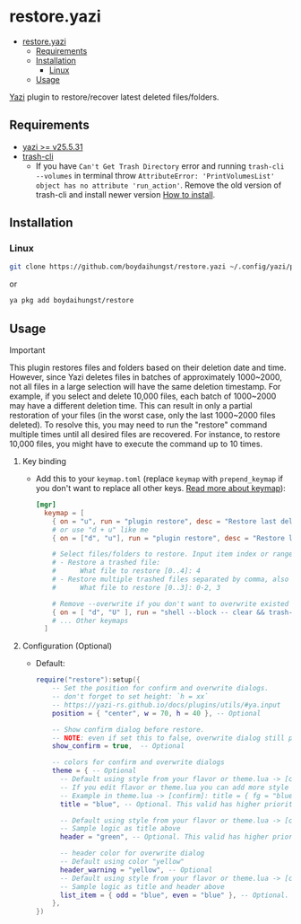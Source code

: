 # restore.yazi

<!--toc:start-->

- [restore.yazi](#restoreyazi)
  - [Requirements](#requirements)
  - [Installation](#installation)
    - [Linux](#linux)
  - [Usage](#usage)
  <!--toc:end-->

[Yazi](https://github.com/sxyazi/yazi) plugin to restore/recover latest deleted files/folders.

## Requirements

- [yazi >= v25.5.31](https://github.com/sxyazi/yazi)
- [trash-cli](https://github.com/andreafrancia/trash-cli)
  - If you have `Can't Get Trash Directory` error and running `trash-cli --volumes`
    in terminal throw `AttributeError: 'PrintVolumesList' object has no attribute 'run_action'`.
    Remove the old version of trash-cli and install newer version [How to install](https://github.com/andreafrancia/trash-cli?tab=readme-ov-file#the-easy-way).

## Installation

### Linux

```sh
git clone https://github.com/boydaihungst/restore.yazi ~/.config/yazi/plugins/restore.yazi
```

or

```sh
ya pkg add boydaihungst/restore
```

## Usage

> [!IMPORTANT]
> This plugin restores files and folders based on their deletion date and time.
> However, since Yazi deletes files in batches of approximately 1000\~2000, not all files in a large selection will have the same deletion timestamp.
> For example, if you select and delete 10,000 files, each batch of 1000\~2000 may have a different deletion time. This can result in only a partial restoration of your files (in the worst case, only the last 1000\~2000 files deleted).
> To resolve this, you may need to run the "restore" command multiple times until all desired files are recovered. For instance, to restore 10,000 files, you might have to execute the command up to 10 times.

1. Key binding

   - Add this to your `keymap.toml` (replace `keymap` with `prepend_keymap` if you don't want to replace all other keys. [Read more about keymap](https://yazi-rs.github.io/docs/configuration/keymap)):

     ```toml
     [mgr]
       keymap = [
         { on = "u", run = "plugin restore", desc = "Restore last deleted files/folders" },
         # or use "d + u" like me
         { on = ["d", "u"], run = "plugin restore", desc = "Restore last deleted files/folders" },

         # Select files/folders to restore. Input item index or range separated by comma:
         # - Restore a trashed file:
         #      What file to restore [0..4]: 4
         # - Restore multiple trashed files separated by comma, also support range:
         #      What file to restore [0..3]: 0-2, 3

         # Remove --overwrite if you don't want to overwrite existed files and this will abort restoring when there is existed file.
         { on = [ "d", "U" ], run = "shell --block -- clear && trash-restore --overwrite", desc = "Restore deleted file (Interactive)" },
         # ... Other keymaps
       ]
     ```

2. Configuration (Optional)

   - Default:

     ```lua
     require("restore"):setup({
         -- Set the position for confirm and overwrite dialogs.
         -- don't forget to set height: `h = xx`
         -- https://yazi-rs.github.io/docs/plugins/utils/#ya.input
         position = { "center", w = 70, h = 40 }, -- Optional

         -- Show confirm dialog before restore.
         -- NOTE: even if set this to false, overwrite dialog still pop up
         show_confirm = true,  -- Optional

         -- colors for confirm and overwrite dialogs
         theme = { -- Optional
           -- Default using style from your flavor or theme.lua -> [confirm] -> title.
           -- If you edit flavor or theme.lua you can add more style than just color.
           -- Example in theme.lua -> [confirm]: title = { fg = "blue", bg = "green"  }
           title = "blue", -- Optional. This valid has higher priority than flavor/theme.lua

           -- Default using style from your flavor or theme.lua -> [confirm] -> content
           -- Sample logic as title above
           header = "green", -- Optional. This valid has higher priority than flavor/theme.lua

           -- header color for overwrite dialog
           -- Default using color "yellow"
           header_warning = "yellow", -- Optional
           -- Default using style from your flavor or theme.lua -> [confirm] -> list
           -- Sample logic as title and header above
           list_item = { odd = "blue", even = "blue" }, -- Optional. This valid has higher priority than flavor/theme.lua
         },
     })
     ```
